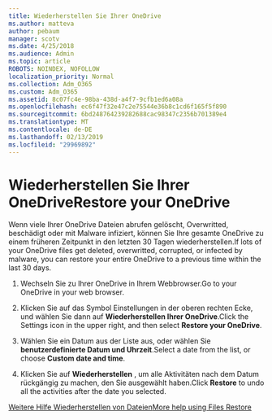 ```yaml
---
title: Wiederherstellen Sie Ihrer OneDrive
ms.author: matteva
author: pebaum
manager: scotv
ms.date: 4/25/2018
ms.audience: Admin
ms.topic: article
ROBOTS: NOINDEX, NOFOLLOW
localization_priority: Normal
ms.collection: Adm_O365
ms.custom: Adm_O365
ms.assetid: 8c07fc4e-98ba-438d-a4f7-9cfb1ed6a08a
ms.openlocfilehash: ec6f47f32e47c2e75544e36b8c1cd6f165f5f890
ms.sourcegitcommit: 6bd248764239282688cac98347c2356b701389e4
ms.translationtype: MT
ms.contentlocale: de-DE
ms.lasthandoff: 02/13/2019
ms.locfileid: "29969892"
---
```

# <a name="restore-your-onedrive"></a><span data-ttu-id="b7e00-102">Wiederherstellen Sie Ihrer OneDrive</span><span class="sxs-lookup"><span data-stu-id="b7e00-102">Restore your OneDrive</span></span>

<span data-ttu-id="b7e00-103">Wenn viele Ihrer OneDrive Dateien abrufen gelöscht, Overwritted, beschädigt oder mit Malware infiziert, können Sie Ihre gesamte OneDrive zu einem früheren Zeitpunkt in den letzten 30 Tagen wiederherstellen.</span><span class="sxs-lookup"><span data-stu-id="b7e00-103">If lots of your OneDrive files get deleted, overwritted, corrupted, or infected by malware, you can restore your entire OneDrive to a previous time within the last 30 days.</span></span>
  
1. <span data-ttu-id="b7e00-104">Wechseln Sie zu Ihrer OneDrive in Ihrem Webbrowser.</span><span class="sxs-lookup"><span data-stu-id="b7e00-104">Go to your OneDrive in your web browser.</span></span>
    
2. <span data-ttu-id="b7e00-105">Klicken Sie auf das Symbol Einstellungen in der oberen rechten Ecke, und wählen Sie dann auf **Wiederherstellen Ihrer OneDrive**.</span><span class="sxs-lookup"><span data-stu-id="b7e00-105">Click the Settings icon in the upper right, and then select **Restore your OneDrive**.</span></span>
    
3. <span data-ttu-id="b7e00-106">Wählen Sie ein Datum aus der Liste aus, oder wählen Sie **benutzerdefinierte Datum und Uhrzeit**.</span><span class="sxs-lookup"><span data-stu-id="b7e00-106">Select a date from the list, or choose **Custom date and time**.</span></span>
    
4. <span data-ttu-id="b7e00-107">Klicken Sie auf **Wiederherstellen** , um alle Aktivitäten nach dem Datum rückgängig zu machen, den Sie ausgewählt haben.</span><span class="sxs-lookup"><span data-stu-id="b7e00-107">Click **Restore** to undo all the activities after the date you selected.</span></span> 
    
[<span data-ttu-id="b7e00-108">Weitere Hilfe Wiederherstellen von Dateien</span><span class="sxs-lookup"><span data-stu-id="b7e00-108">More help using Files Restore</span></span>](https://go.microsoft.com/fwlink/?linkid=872874)
  

